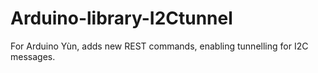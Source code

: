 # Arduino-library-I2Ctunnel
For Arduino Yùn, adds new REST commands, enabling tunnelling for I2C messages.

